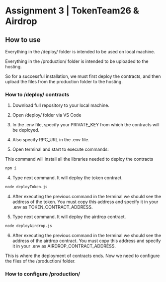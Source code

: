 # Assignment 3 | TokenTeam26 & Airdrop

## How to use

Everything in the /deploy/ folder is intended to be used on local machine.

Everything in the /production/ folder is intended to be uploaded to the hosting.

So for a successful installation, we must first deploy the contracts, and then upload the files from the production folder to the hosting.

### How to /deploy/ contracts

1. Download full repository to your local machine.

2. Open /deploy/ folder via VS Code

3. In the .env file, specify your PRIVATE_KEY from which the contracts will be deployed.

3. Also specify RPC_URL in the .env file.

3. Open terminal and start to execute commands:

This command will install all the libraries needed to deploy the contracts

```bash
npm i
```

4. Type next command. It will deploy the token contract.

```bash
node deployToken.js
```

4. Аfter executing the previous command in the terminal we should see the address of the token. You must copy this address and specify it in your .env as TOKEN_CONTRACT_ADDRESS.

5. Type next command. It will deploy the airdrop contract.

```bash
node deployAirdrop.js
```

6. Аfter executing the previous command in the terminal we should see the address of the airdrop contract. You must copy this address and specify it in your .env as AIRDROP_CONTRACT_ADDRESS.

This is where the deployment of contracts ends. Now we need to configure the files of the /production/ folder.

### How to configure /production/


